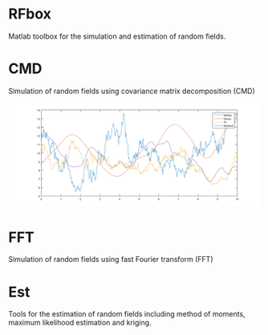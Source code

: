 # RFbox
Matlab toolbox for the simulation and estimation of random fields.

# CMD
Simulation of random fields using covariance matrix decomposition (CMD)

![Alt text](realisations.png?raw=true "Optional Title")

# FFT
Simulation of random fields using fast Fourier transform (FFT)

# Est
Tools for the estimation of random fields including method of moments, maximum likelihood estimation and kriging.
